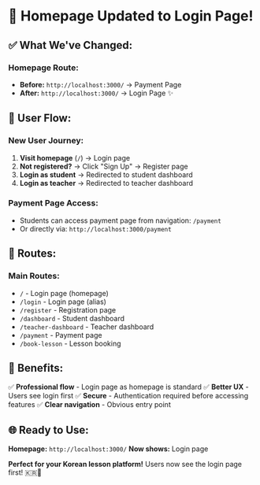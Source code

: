 # 🎉 Homepage Updated to Login Page!

## ✅ **What We've Changed:**

### **Homepage Route:**
- **Before:** `http://localhost:3000/` → Payment Page
- **After:** `http://localhost:3000/` → Login Page ✨

## 🚀 **User Flow:**

### **New User Journey:**
1. **Visit homepage** (`/`) → Login page
2. **Not registered?** → Click "Sign Up" → Register page
3. **Login as student** → Redirected to student dashboard
4. **Login as teacher** → Redirected to teacher dashboard

### **Payment Page Access:**
- Students can access payment page from navigation: `/payment`
- Or directly via: `http://localhost:3000/payment`

## 📝 **Routes:**

### **Main Routes:**
- `/` - Login page (homepage)
- `/login` - Login page (alias)
- `/register` - Registration page
- `/dashboard` - Student dashboard
- `/teacher-dashboard` - Teacher dashboard
- `/payment` - Payment page
- `/book-lesson` - Lesson booking

## 🌟 **Benefits:**

✅ **Professional flow** - Login page as homepage is standard
✅ **Better UX** - Users see login first
✅ **Secure** - Authentication required before accessing features
✅ **Clear navigation** - Obvious entry point

## 🌐 **Ready to Use:**

**Homepage:** `http://localhost:3000/`
**Now shows:** Login page

**Perfect for your Korean lesson platform!** Users now see the login page first! 🇰🇷💜




